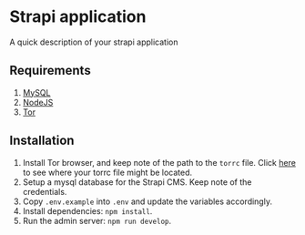 # Strapi application

A quick description of your strapi application

## Requirements

1. [MySQL](https://www.mysql.com/)  
2. [NodeJS](https://nodejs.org/)  
3. [Tor](https://www.torproject.org/download/)  

## Installation

1. Install Tor browser, and keep note of the path to the `torrc` file. Click [here](https://support.torproject.org/tbb/tbb-editing-torrc/) to see where your torrc file might be located.  
1. Setup a mysql database for the Strapi CMS. Keep note of the credentials.  
2. Copy `.env.example` into `.env` and update the variables accordingly.  
3. Install dependencies: `npm install`.  
4. Run the admin server: `npm run develop`.  
